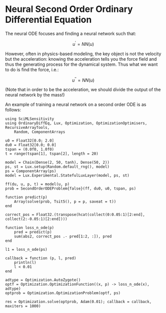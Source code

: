 # Neural Second Order Ordinary Differential Equation

The neural ODE focuses and finding a neural network such that:

```math
u^\prime = NN(u)
```

However, often in physics-based modeling, the key object is not the
velocity but the acceleration: knowing the acceleration tells you the force
field and thus the generating process for the dynamical system. Thus what we want
to do is find the force, i.e.:

```math
u^{\prime\prime} = NN(u)
```

(Note that in order to be the acceleration, we should divide the output of the
neural network by the mass!)

An example of training a neural network on a second order ODE is as follows:

```@example secondorderneural
using SciMLSensitivity
using OrdinaryDiffEq, Lux, Optimization, OptimizationOptimisers, RecursiveArrayTools,
    Random, ComponentArrays

u0 = Float32[0.0; 2.0]
du0 = Float32[0.0; 0.0]
tspan = (0.0f0, 1.0f0)
t = range(tspan[1], tspan[2], length = 20)

model = Chain(Dense(2, 50, tanh), Dense(50, 2))
ps, st = Lux.setup(Random.default_rng(), model)
ps = ComponentArray(ps)
model = Lux.Experimental.StatefulLuxLayer(model, ps, st)

ff(du, u, p, t) = model(u, p)
prob = SecondOrderODEProblem{false}(ff, du0, u0, tspan, ps)

function predict(p)
    Array(solve(prob, Tsit5(), p = p, saveat = t))
end

correct_pos = Float32.(transpose(hcat(collect(0:0.05:1)[2:end], collect(2:-0.05:1)[2:end])))

function loss_n_ode(p)
    pred = predict(p)
    sum(abs2, correct_pos .- pred[1:2, :]), pred
end

l1 = loss_n_ode(ps)

callback = function (p, l, pred)
    println(l)
    l < 0.01
end

adtype = Optimization.AutoZygote()
optf = Optimization.OptimizationFunction((x, p) -> loss_n_ode(x), adtype)
optprob = Optimization.OptimizationProblem(optf, ps)

res = Optimization.solve(optprob, Adam(0.01); callback = callback, maxiters = 1000)
```
